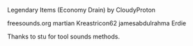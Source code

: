 Legendary Items (Economy Drain) by CloudyProton

freesounds.org martian Kreastricon62 jamesabdulrahma Erdie

Thanks to stu for tool sounds methods.
